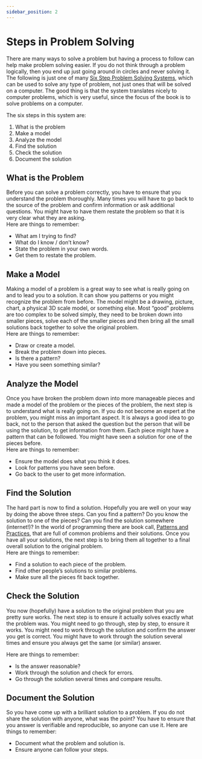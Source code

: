 ```yaml
---
sidebar_position: 2
---
```


# Steps in Problem Solving

There are many ways to solve a problem but having a process to follow can help make problem solving easier. If you do not think through a problem logically, then you end up just going around in circles and never solving it. The following is just one of many <a href='https://www.google.com/search?q=six+step+problem+solving+system'>Six Step Problem Solving Systems</a>, which can be used to solve any type of problem, not just ones that will be solved on a computer. The good thing is that the system translates nicely to computer problems, which is very useful, since the focus of the book is to solve problems on a computer.

The six steps in this system are:

1. What is the problem
2. Make a model
3. Analyze the model
4. Find the solution
5. Check the solution
6. Document the solution

## What is the Problem

Before you can solve a problem correctly, you have to ensure that you understand the problem thoroughly. Many times you will have to go back to the source of the problem and confirm information or ask additional questions. You might have to have them restate the problem so that it is very clear what they are asking.  
Here are things to remember:

* What am I trying to find?
* What do I know / don’t know?
* State the problem in your own words.
* Get them to restate the problem.

## Make a Model

Making a model of a problem is a great way to see what is really going on and to lead you to a solution. It can show you patterns or you might recognize the problem from before. The model might be a drawing, picture, chart, a physical 3D scale model, or something else. Most “good” problems are too complex to be solved simply, they need to be broken down into smaller pieces, solve each of the smaller pieces and then bring all the small solutions back together to solve the original problem.  
Here are things to remember:

* Draw or create a model.
* Break the problem down into pieces.
* Is there a pattern?
* Have you seen something similar?

## Analyze the Model

Once you have broken the problem down into more manageable pieces and made a model of the problem or the pieces of the problem, the next step is to understand what is really going on. If you do not become an expert at the problem, you might miss an important aspect. It is always a good idea to go back, not to the person that asked the question but the person that will be using the solution, to get information from them. Each piece might have a pattern that can be followed. You might have seen a solution for one of the pieces before.  
Here are things to remember:

* Ensure the model does what you think it does.
* Look for patterns you have seen before.
* Go back to the user to get more information.

## Find the Solution

The hard part is now to find a solution. Hopefully you are well on your way by doing the above three steps. Can you find a pattern? Do you know the solution to one of the pieces? Can you find the solution somewhere (internet!)? In the world of programming there are book call, <a href='https://en.wikipedia.org/wiki/Software_design_pattern'>Patterns and Practices</a>, that are full of common problems and their solutions. Once you have all your solutions, the next step is to bring them all together to a final overall solution to the original problem.  
Here are things to remember:

* Find a solution to each piece of the problem.
* Find other people’s solutions to similar problems.
* Make sure all the pieces fit back together.

## Check the Solution

You now (hopefully) have a solution to the original problem that you are pretty sure works. The next step is to ensure it actually solves exactly what the problem was. You might need to go through, step by step, to ensure it works. You might need to work through the solution and confirm the answer you get is correct. You might have to work through the solution several times and ensure you always get the same (or similar) answer.

Here are things to remember:

* Is the answer reasonable?
* Work through the solution and check for errors.
* Go through the solution several times and compare results.

## Document the Solution

So you have come up with a brilliant solution to a problem. If you do not share the solution with anyone, what was the point? You have to ensure that you answer is verifiable and reproducible, so anyone can use it.
Here are things to remember:

* Document what the problem and solution is.
* Ensure anyone can follow your steps.
